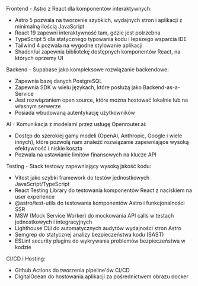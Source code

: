 Frontend - Astro z React dla komponentów interaktywnych:
- Astro 5 pozwala na tworzenie szybkich, wydajnych stron i aplikacji z minimalną ilością JavaScript
- React 19 zapewni interaktywność tam, gdzie jest potrzebna
- TypeScript 5 dla statycznego typowania kodu i lepszego wsparcia IDE
- Tailwind 4 pozwala na wygodne stylowanie aplikacji
- Shadcn/ui zapewnia bibliotekę dostępnych komponentów React, na których oprzemy UI

Backend - Supabase jako kompleksowe rozwiązanie backendowe:
- Zapewnia bazę danych PostgreSQL
- Zapewnia SDK w wielu językach, które posłużą jako Backend-as-a-Service
- Jest rozwiązaniem open source, które można hostować lokalnie lub na własnym serwerze
- Posiada wbudowaną autentykację użytkowników

AI - Komunikacja z modelami przez usługę Openrouter.ai:
- Dostęp do szerokiej gamy modeli (OpenAI, Anthropic, Google i wiele innych), które pozwolą nam znaleźć rozwiązanie zapewniające wysoką efektywność i niskie koszta
- Pozwala na ustawianie limitów finansowych na klucze API

Testing - Stack testowy zapewniający wysoką jakość kodu:
- Vitest jako szybki framework do testów jednostkowych JavaScript/TypeScript
- React Testing Library do testowania komponentów React z naciskiem na user experience
- @astro/test-utils do testowania komponentów Astro i funkcjonalności SSR
- MSW (Mock Service Worker) do mockowania API calls w testach jednostkowych i integracyjnych
- Lighthouse CLI do automatycznych audytów wydajności stron Astro
- Semgrep do statycznej analizy bezpieczeństwa kodu (SAST)
- ESLint security plugins do wykrywania problemów bezpieczeństwa w kodzie

CI/CD i Hosting:
- Github Actions do tworzenia pipeline'ów CI/CD
- DigitalOcean do hostowania aplikacji za pośrednictwem obrazu docker
